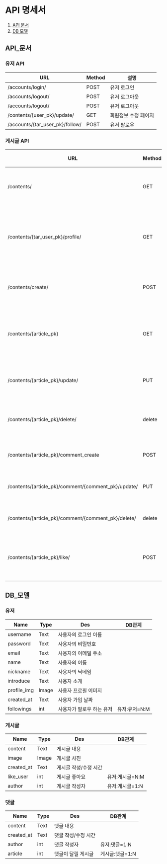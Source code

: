 # API 명세서


1. [API 문서](#API_문서)
2. [DB 모델](#DB_모델)

## API_문서 

### 유저 API

|         URL       |Method|설명 |
| ----------------- |------| ---------------------- |
| /accounts/login/   |POST| 유저 로그인  |
| /accounts/logout/   |POST| 유저 로그아웃  |
| /accounts/logout/   |POST| 유저 로그아웃  |
| /contents/{user_pk}/update/   |GET| 회원정보 수정 페이지  |
| /accounts/{tar_user_pk}/follow/   |POST| 유저 팔로우  |


### 게시글 API

|         URL       |Method|설명 |
| ----------------- |------| ---------------------- |
| /contents/   |GET| 메인 페이지  |
| /contents/{tar_user_pk}/profile/   |GET| 회원 프로필 페이지  |
| /contents/create/   |POST| 게시글 작성  |
| /contents/{article_pk}   |GET| 게시글 상세 정보  |
| /contents/{article_pk}/update/   |PUT| 게시글 수정  |
| /contents/{article_pk}/delete/   |delete| 게시글 삭제  |
| /contents/{article_pk}/comment_create   |POST| 댓글 작성  |
| /contents/{article_pk}/comment/{comment_pk}/update/   |PUT| 댓글 수정  |
| /contents/{article_pk}/comment/{comment_pk}/delete/   |delete| 댓글 삭제  |
| /contents/{article_pk}/like/   |POST| 게시글 좋아요  |








## DB_모델

### 유저

| Name  | Type | Des |DB관계 |
| ------|------ |------|------|
| username     | Text   | 사용자의 로그인 이름        |    |
| password     | Text   | 사용자의 비밀번호       |    |
| email        | Text   | 사용자의 이메일 주소    |    |
| name         | Text   | 사용자의 이름             |    |
| nickname     | Text   | 사용자의 닉네임           |    |
| introduce    | Text   | 사용자 소개           |    |
| profile_img  | Image  | 사용자 프로필 이미지           |    |
| created_at  | Text  | 사용자 가입 날짜           |    |
| followings  | int  | 사용자가 팔로우 하는 유저           |유저:유저=N:M    |



### 게시글

| Name  | Type | Des |DB관계 |
| ------|------ |------|------|
| content     | Text   | 게시글 내용     |    |
| image     | Image   | 게시글 사진       |    |
| created_at     | Text   | 게시글 작성/수정 시간  |    |
| like_user     | int   | 게시글 좋아요  |유저:게시글=N:M|
| author     | int   | 게시글 작성자  |유저:게시글=1:N|



### 댓글

| Name  | Type | Des |DB관계 |
| ------|------ |------|------|
| content     | Text   | 댓글 내용     |    |
| created_at     | Text   | 댓글 작성/수정 시간  |    |
| author     | int   | 댓글 작성자  |유저:댓글=1:N|
| article     | int   | 댓글이 달릴 게시글  |게시글:댓글=1:N|